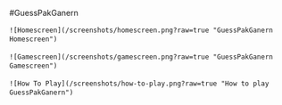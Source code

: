 
#GuessPakGanern 

	![Homescreen](/screenshots/homescreen.png?raw=true "GuessPakGanern Homescreen")

	![Gamescreen](/screenshots/gamescreen.png?raw=true "GuessPakGanern Gamescreen")

	![How To Play](/screenshots/how-to-play.png?raw=true "How to play GuessPakGanern")